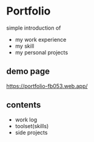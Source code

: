 # Portfolio
simple introduction of 
- my work experience
- my skill
- my personal projects

## demo page
https://portfolio-fb053.web.app/

## contents
- work log
- toolset(skills)
- side projects
